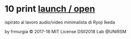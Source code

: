 
# 10 print [launch / open](dsii-2018-unirsm.github.io/frmurgia/10PRINT/)

ispirato al lavoro audio/video minimalista
di Ryoji Ikeda

by frmurgia © 2017-18 MIT License
DSII2018 Lab @UNIRSM
